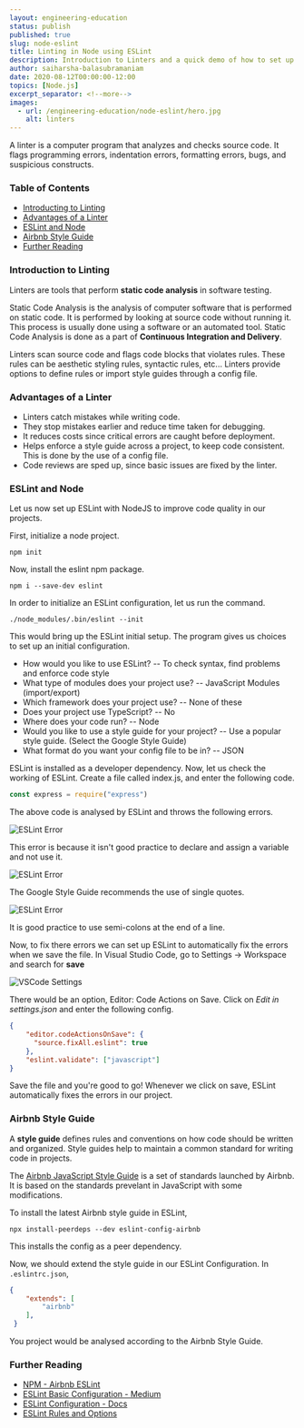 ```yaml
---
layout: engineering-education
status: publish
published: true
slug: node-eslint
title: Linting in Node using ESLint
description: Introduction to Linters and a quick demo of how to set up ESLint with NodeJS.
author: saiharsha-balasubramaniam
date: 2020-08-12T00:00:00-12:00
topics: [Node.js]
excerpt_separator: <!--more-->
images:
  - url: /engineering-education/node-eslint/hero.jpg
    alt: linters
---
```


A linter is a computer program that analyzes and checks source code. It flags programming errors, indentation errors, formatting errors, bugs, and suspicious constructs.

<!--more-->

### Table of Contents

- [Introducting to Linting](#introduction-to-linting)
- [Advantages of a Linter](#advantages-of-a-linter)
- [ESLint and Node](#eslint-and-node)
- [Airbnb Style Guide](#airbnb-style-guide)
- [Further Reading](#further-reading)

### Introduction to Linting

Linters are tools that perform **static code analysis** in software testing.

Static Code Analysis is the analysis of computer software that is performed on static code. It is performed by looking at source code without running it. This process is usually done using a software or an automated tool. Static Code Analysis is done as a part of **Continuous Integration and Delivery**.

Linters scan source code and flags code blocks that violates rules. These rules can be aesthetic styling rules, syntactic rules, etc... Linters provide options to define rules or import style guides through a config file.

### Advantages of a Linter

- Linters catch mistakes while writing code.
- They stop mistakes earlier and reduce time taken for debugging.
- It reduces costs since critical errors are caught before deployment.
- Helps enforce a style guide across a project, to keep code consistent. This is done by the use of a config file.
- Code reviews are sped up, since basic issues are fixed by the linter.

### ESLint and Node

Let us now set up ESLint with NodeJS to improve code quality in our projects.

First, initialize a node project.

```
npm init
```

Now, install the eslint npm package.

```
npm i --save-dev eslint
```

In order to initialize an ESLint configuration, let us run the command.

```
./node_modules/.bin/eslint --init
```

This would bring up the ESLint initial setup. The program gives us choices to set up an initial configuration.

- How would you like to use ESLint? -- To check syntax, find problems and enforce code style
- What type of modules does your project use? -- JavaScript Modules (import/export)
- Which framework does your project use? -- None of these
- Does your project use TypeScript? -- No
- Where does your code run? -- Node
- Would you like to use a style guide for your project? -- Use a popular style guide. (Select the Google Style Guide)
- What format do you want your config file to be in? -- JSON

ESLint is installed as a developer dependency. Now, let us check the working of ESLint. Create a file called index.js, and enter the following code.

```js
const express = require("express")
```

The above code is analysed by ESLint and throws the following errors.

![ESLint Error](/engineering-education/node-eslint/eslint-error1.png)

This error is because it isn't good practice to declare and assign a variable and not use it.

![ESLint Error](/engineering-education/node-eslint/eslint-error2.png)

The Google Style Guide recommends the use of single quotes.

![ESLint Error](/engineering-education/node-eslint/eslint-error3.png)

It is good practice to use semi-colons at the end of a line.

Now, to fix there errors we can set up ESLint to automatically fix the errors when we save the file. In Visual Studio Code, go to Settings -> Workspace and search for **save**

![VSCode Settings](/engineering-education/node-eslint/vscode-settings.png)

There would be an option, Editor: Code Actions on Save. Click on *Edit in settings.json* and enter the following config.

```json
{
    "editor.codeActionsOnSave": {
      "source.fixAll.eslint": true
    },
    "eslint.validate": ["javascript"]
}
```

Save the file and you're good to go! Whenever we click on save, ESLint automatically fixes the errors in our project.

### Airbnb Style Guide

A **style guide** defines rules and conventions on how code should be written and organized. Style guides help to maintain a common standard for writing code in projects. 

The [Airbnb JavaScript Style Guide](https://airbnb.io/javascript/) is a set of standards launched by Airbnb. It is based on the standards prevelant in JavaScript with some modifications.

To install the latest Airbnb style guide in ESLint, 

```
npx install-peerdeps --dev eslint-config-airbnb
```

This installs the config as a peer dependency.

Now, we should extend the style guide in our ESLint Configuration. In ```.eslintrc.json```,

```json
{
    "extends": [
        "airbnb"
    ],
 }
```

You project would be analysed according to the Airbnb Style Guide.

### Further Reading

- [NPM - Airbnb ESLint](https://www.npmjs.com/package/eslint-config-airbnb)
- [ESLint Basic Configuration - Medium](https://medium.com/alturasoluciones/eslint-basic-configuration-18b2109d98ec)
- [ESLint Configuration - Docs](https://eslint.org/docs/user-guide/configuring)
- [ESLint Rules and Options](https://eslint.org/docs/rules/)